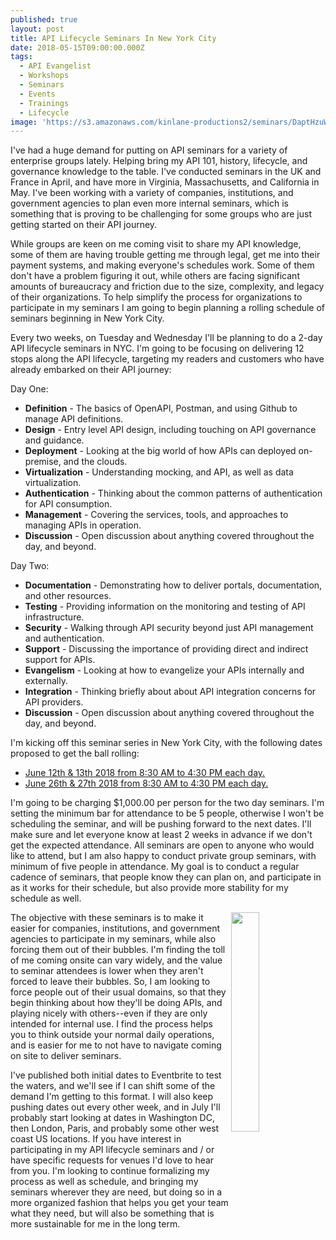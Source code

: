 ```yaml
---
published: true
layout: post
title: API Lifecycle Seminars In New York City
date: 2018-05-15T09:00:00.000Z
tags:
  - API Evangelist
  - Workshops
  - Seminars
  - Events
  - Trainings
  - Lifecycle
image: 'https://s3.amazonaws.com/kinlane-productions2/seminars/DaptHzuWkAMjlKY.jpg'
---
```

<p></p>I've had a huge demand for putting on API seminars for a variety of enterprise groups lately. Helping bring my API 101, history, lifecycle, and governance knowledge to the table. I've conducted seminars in the UK and France in April, and have more in Virginia, Massachusetts, and California in May. I've been working with a variety of companies, institutions, and government agencies to plan even more internal seminars, which is something that is proving to be challenging for some groups who are just getting started on their API journey.

While groups are keen on me coming visit to share my API knowledge, some of them are having trouble getting me through legal, get me into their payment systems, and making everyone's schedules work. Some of them don't have a problem figuring it out, while others are facing significant amounts of bureaucracy and friction due to the size, complexity, and legacy of their organizations. To help simplify the process for organizations to participate in my seminars I am going to begin planning a rolling schedule of seminars beginning in New York City.

Every two weeks, on Tuesday and Wednesday I'll be planning to do a 2-day API lifecycle seminars in NYC. I'm going to be focusing on delivering 12 stops along the API lifecycle, targeting my readers and customers who have already embarked on their API journey:

Day One:

- **Definition** - The basics of OpenAPI, Postman, and using Github to manage API definitions.
- **Design** - Entry level API design, including touching on API governance and guidance.
- **Deployment** - Looking at the big world of how APIs can deployed on-premise, and the clouds.
- **Virtualization** - Understanding mocking, and API, as well as data virtualization.
- **Authentication** - Thinking about the common patterns of authentication for API consumption.
- **Management** - Covering the services, tools, and approaches to managing APIs in operation.
- **Discussion** - Open discussion about anything covered throughout the day, and beyond.

Day Two:

- **Documentation** - Demonstrating how to deliver portals, documentation, and other resources.
- **Testing** - Providing information on the monitoring and testing of API infrastructure.
- **Security** - Walking through API security beyond just API management and authentication.
- **Support** - Discussing the importance of providing direct and indirect support for APIs.
- **Evangelism** - Looking at how to evangelize your APIs internally and externally.
- **Integration** - Thinking briefly about about API integration concerns for API providers.
- **Discussion** - Open discussion about anything covered throughout the day, and beyond.

I'm kicking off this seminar series in New York City, with the following dates proposed to get the ball rolling:

- [June 12th & 13th 2018 from 8:30 AM to 4:30 PM each day.](https://www.eventbrite.com/e/api-evangelist-api-lifecycle-seminar-june-12th-edition-tickets-46113642145)
- [June 26th & 27th 2018 from 8:30 AM to 4:30 PM each day.](https://www.eventbrite.com/e/api-evangelist-api-lifecycle-seminar-june-26th-edition-tickets-46114150666)

I'm going to be charging $1,000.00 per person for the two day seminars. I'm setting the minimum bar for attendance to be 5 people, otherwise I won't be scheduling the seminar, and will be pushing forward to the next dates. I'll make sure and let everyone know at least 2 weeks in advance if we don't get the expected attendance. All seminars are open to anyone who would like to attend, but I am also happy to conduct private group seminars, with minimum of five people in attendance. My goal is to conduct a regular cadence of seminars, that people know they can plan on, and participate in as it works for their schedule, but also provide more stability for my schedule as well.
<p><img src="https://s3.amazonaws.com/kinlane-productions2/kin-lane/kin-lane-apidays-paris-2018.jpg" align="right" width="30%" /></p>
The objective with these seminars is to make it easier for companies, institutions, and government agencies to participate in my seminars, while also forcing them out of their bubbles. I'm finding the toll of me coming onsite can vary widely, and the value to seminar attendees is lower when they aren't forced to leave their bubbles. So, I am looking to force people out of their usual domains, so that they begin thinking about how they'll be doing APIs, and playing nicely with others--even if they are only intended for internal use. I find the process helps you to think outside your normal daily operations, and is easier for me to not have to navigate coming on site to deliver seminars. 

I've published both initial dates to Eventbrite to test the waters, and we'll see if I can shift some of the demand I'm getting to this format. I will also keep pushing dates out every other week, and in July I'll probably start looking at dates in Washington DC, then London, Paris, and probably some other west coast US locations. If you have interest in participating in my API lifecycle seminars and / or have specific requests for venues I'd love to hear from you. I'm looking to continue formalizing my process as well as schedule, and bringing my seminars wherever they are need, but doing so in a more organized fashion that helps you get your team what they need, but will also be something that is more sustainable for me in the long term.
